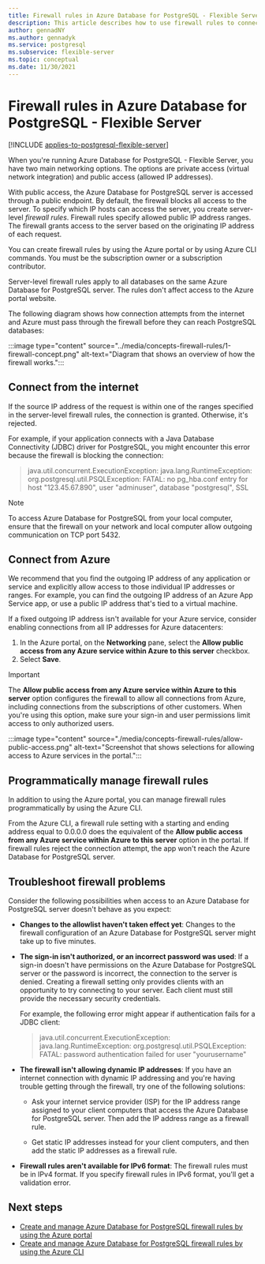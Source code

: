 ```yaml
---
title: Firewall rules in Azure Database for PostgreSQL - Flexible Server
description: This article describes how to use firewall rules to connect to Azure Database for PostgreSQL - Flexible Server with the public networking deployment option.
author: gennadNY
ms.author: gennadyk
ms.service: postgresql
ms.subservice: flexible-server
ms.topic: conceptual
ms.date: 11/30/2021
---
```


# Firewall rules in Azure Database for PostgreSQL - Flexible Server

[!INCLUDE [applies-to-postgresql-flexible-server](../includes/applies-to-postgresql-flexible-server.md)]

When you're running Azure Database for PostgreSQL - Flexible Server, you have two main networking options. The options are private access (virtual network integration) and public access (allowed IP addresses). 

With public access, the Azure Database for PostgreSQL server is accessed through a public endpoint. By default, the firewall blocks all access to the server. To specify which IP hosts can access the server, you create server-level *firewall rules*. Firewall rules specify allowed public IP address ranges. The firewall grants access to the server based on the originating IP address of each request.

You can create firewall rules by using the Azure portal or by using Azure CLI commands. You must be the subscription owner or a subscription contributor.

Server-level firewall rules apply to all databases on the same Azure Database for PostgreSQL server. The rules don't affect access to the Azure portal website.

The following diagram shows how connection attempts from the internet and Azure must pass through the firewall before they can reach PostgreSQL databases:

:::image type="content" source="../media/concepts-firewall-rules/1-firewall-concept.png" alt-text="Diagram that shows an overview of how the firewall works.":::

## Connect from the internet
If the source IP address of the request is within one of the ranges specified in the server-level firewall rules, the connection is granted. Otherwise, it's rejected. 

For example, if your application connects with a Java Database Connectivity (JDBC) driver for PostgreSQL, you might encounter this error because the firewall is blocking the connection:

> java.util.concurrent.ExecutionException: java.lang.RuntimeException:
> org.postgresql.util.PSQLException: FATAL: no pg\_hba.conf entry for host "123.45.67.890", user "adminuser", database "postgresql", SSL

> [!NOTE]
> To access Azure Database for PostgreSQL from your local computer, ensure that the firewall on your network and local computer allow outgoing communication on TCP port 5432.

## Connect from Azure
We recommend that you find the outgoing IP address of any application or service and explicitly allow access to those individual IP addresses or ranges. For example, you can find the outgoing IP address of an Azure App Service app, or use a public IP address that's tied to a virtual machine. 

If a fixed outgoing IP address isn't available for your Azure service, consider enabling connections from all IP addresses for Azure datacenters:

1. In the Azure portal, on the **Networking** pane, select the **Allow public access from any Azure service within Azure to this server** checkbox. 
1. Select **Save**. 

> [!IMPORTANT]
> The **Allow public access from any Azure service within Azure to this server** option configures the firewall to allow all connections from Azure, including connections from the subscriptions of other customers. When you're using this option, make sure your sign-in and user permissions limit access to only authorized users. 

:::image type="content" source="./media/concepts-firewall-rules/allow-public-access.png" alt-text="Screenshot that shows selections for allowing access to Azure services in the portal.":::

## Programmatically manage firewall rules
In addition to using the Azure portal, you can manage firewall rules programmatically by using the Azure CLI. 

From the Azure CLI, a firewall rule setting with a starting and ending address equal to 0.0.0.0 does the equivalent of the **Allow public access from any Azure service within Azure to this server** option in the portal. If firewall rules reject the connection attempt, the app won't reach the Azure Database for PostgreSQL server.

## Troubleshoot firewall problems
Consider the following possibilities when access to an Azure Database for PostgreSQL server doesn't behave as you expect:

* **Changes to the allowlist haven't taken effect yet**: Changes to the firewall configuration of an Azure Database for PostgreSQL server might take up to five minutes.

* **The sign-in isn't authorized, or an incorrect password was used**: If a sign-in doesn't have permissions on the Azure Database for PostgreSQL server or the password is incorrect, the connection to the server is denied. Creating a firewall setting only provides clients with an opportunity to try connecting to your server. Each client must still provide the necessary security credentials.

  For example, the following error might appear if authentication fails for a JDBC client:

  > java.util.concurrent.ExecutionException: java.lang.RuntimeException: org.postgresql.util.PSQLException: FATAL: password authentication failed for user "yourusername"

* **The firewall isn't allowing dynamic IP addresses**: If you have an internet connection with dynamic IP addressing and you're having trouble getting through the firewall, try one of the following solutions:

  * Ask your internet service provider (ISP) for the IP address range assigned to your client computers that access the Azure Database for PostgreSQL server. Then add the IP address range as a firewall rule.

  * Get static IP addresses instead for your client computers, and then add the static IP addresses as a firewall rule.

* **Firewall rules aren't available for IPv6 format**: The firewall rules must be in IPv4 format. If you specify firewall rules in IPv6 format, you'll get a validation error.


## Next steps

* [Create and manage Azure Database for PostgreSQL firewall rules by using the Azure portal](how-to-manage-firewall-portal.md)
* [Create and manage Azure Database for PostgreSQL firewall rules by using the Azure CLI](how-to-manage-firewall-cli.md)
